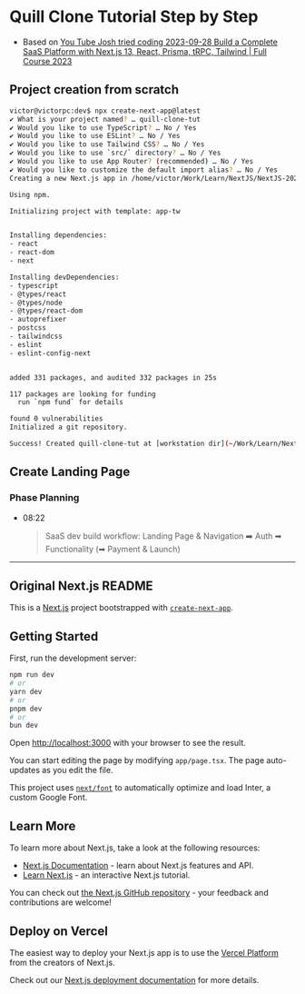 # Quill Clone Tutorial Step by Step

- Based on [You Tube Josh tried coding 2023-09-28 Build a Complete SaaS Platform with Next.js 13, React, Prisma, tRPC, Tailwind | Full Course 2023](https://www.youtube.com/watch?v=ucX2zXAZ1I0)

## Project creation from scratch

```bash
victor@victorpc:dev$ npx create-next-app@latest
✔ What is your project named? … quill-clone-tut
✔ Would you like to use TypeScript? … No / Yes
✔ Would you like to use ESLint? … No / Yes
✔ Would you like to use Tailwind CSS? … No / Yes
✔ Would you like to use `src/` directory? … No / Yes
✔ Would you like to use App Router? (recommended) … No / Yes
✔ Would you like to customize the default import alias? … No / Yes
Creating a new Next.js app in /home/victor/Work/Learn/NextJS/NextJS-2023/JoshTriedCoding/dev/quill-clone-tut.

Using npm.

Initializing project with template: app-tw


Installing dependencies:
- react
- react-dom
- next

Installing devDependencies:
- typescript
- @types/react
- @types/node
- @types/react-dom
- autoprefixer
- postcss
- tailwindcss
- eslint
- eslint-config-next


added 331 packages, and audited 332 packages in 25s

117 packages are looking for funding
  run `npm fund` for details

found 0 vulnerabilities
Initialized a git repository.

Success! Created quill-clone-tut at [workstation dir](~/Work/Learn/NextJS/NextJS-2023/JoshTriedCoding/dev/quill-clone-tut)
```

## Create Landing Page

### Phase Planning

- 08:22
  > SaaS dev build workflow: Landing Page & Navigation ➡️ Auth ️➡ Functionality (➡ Payment & Launch)

---

## Original Next.js README

This is a [Next.js](https://nextjs.org/) project bootstrapped with [`create-next-app`](https://github.com/vercel/next.js/tree/canary/packages/create-next-app).

## Getting Started

First, run the development server:

```bash
npm run dev
# or
yarn dev
# or
pnpm dev
# or
bun dev
```

Open [http://localhost:3000](http://localhost:3000) with your browser to see the result.

You can start editing the page by modifying `app/page.tsx`. The page auto-updates as you edit the file.

This project uses [`next/font`](https://nextjs.org/docs/basic-features/font-optimization) to automatically optimize and load Inter, a custom Google Font.

## Learn More

To learn more about Next.js, take a look at the following resources:

- [Next.js Documentation](https://nextjs.org/docs) - learn about Next.js features and API.
- [Learn Next.js](https://nextjs.org/learn) - an interactive Next.js tutorial.

You can check out [the Next.js GitHub repository](https://github.com/vercel/next.js/) - your feedback and contributions are welcome!

## Deploy on Vercel

The easiest way to deploy your Next.js app is to use the [Vercel Platform](https://vercel.com/new?utm_medium=default-template&filter=next.js&utm_source=create-next-app&utm_campaign=create-next-app-readme) from the creators of Next.js.

Check out our [Next.js deployment documentation](https://nextjs.org/docs/deployment) for more details.
